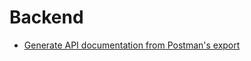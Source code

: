 # Backend

* [Generate API documentation from Postman's export](https://github.com/thedevsaddam/docgen)

